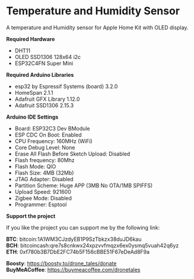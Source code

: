 # Temperature and Humidity Sensor

 A temperature and Humidity sensor for Apple Home Kit with OLED display.
 
 **Required Hardware**
 - DHT11
 - OLED SSD1306 128x64 i2c
 - ESP32C4FN Super Mini
 
 **Required Arduino Libraries**
 - esp32 by Espressif Systems (board) 3.2.0
 - HomeSpan 2.1.1
 - Adafruit GFX Library 1.12.0
 - Adafruit SSD1306 2.15.3
 
 **Arduino IDE Settings**
 - Board: ESP32C3 Dev BModule
 - ESP CDC On Boot: Enabled
 - CPU Frequency: 160MHz (WiFi)
 - Core Debug Level: None
 - Erase All Flash Before Sketch Upload: Disabled
 - Flash frequency: 80Mhz
 - Flash Mode: QIO
 - Flash Size: 4MB (32Mb)
 - JTAG Adapter: Disabled
 - Partition Scheme: Huge APP (3MB No OTA/1MB SPIFFS)
 - Upload Speed: 921600
 - Zigbee Mode: Disabled
 - Programmer: Esptool

  **Support the project**
  
  If you like the project you can support me by the following link:
  
  **BTC**: bitcoin:1A1WM3CJzdyEB1P9SzTbkzx38duJD6kau  
  **BCH**: bitcoincash:qre7s8cnkwx24xpzvvfmqzx6ex0ysmq5vuah42q6yz  
  **ETH**: 0xf780b3B7DbE2FC74b5F156cBBE51F67eDeAd8F9a  
  
  **Boosty**: https://boosty.to/drone_tales/donate  
  **BuyMeACoffee**: https://buymeacoffee.com/dronetales
